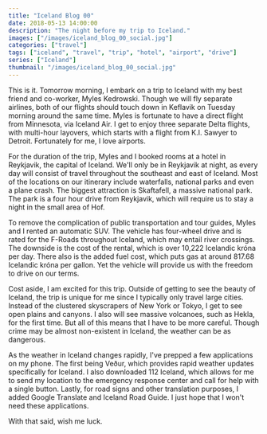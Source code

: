 ```yaml
---
title: "Iceland Blog 00"
date: 2018-05-13 14:00:00
description: "The night before my trip to Iceland."
images: ["/images/iceland_blog_00_social.jpg"]
categories: ["travel"]
tags: ["iceland", "travel", "trip", "hotel", "airport", "drive"]
series: ["Iceland"]
thumbnail: "/images/iceland_blog_00_social.jpg"
---
```


This is it. Tomorrow morning, I embark on a trip to Iceland with my best friend and co-worker, Myles Kedrowski. Though we will fly separate airlines, both of our flights should touch down in Keflavik on Tuesday morning around the same time. Myles is fortunate to have a direct flight from Minnesota, via Iceland Air. I get to enjoy three separate Delta flights, with multi-hour layovers, which starts with a flight from K.I. Sawyer to Detroit. Fortunately for me, I love airports.

For the duration of the trip, Myles and I booked rooms at a hotel in Reykjavik, the capital of Iceland. We'll only be in Reykjavik at night, as every day will consist of travel throughout the southeast and east of Iceland. Most of the locations on our itinerary include waterfalls, national parks and even a plane crash. The biggest attraction is Skaftafell, a massive national park. The park is a four hour drive from Reykjavik, which will require us to stay a night in the small area of Hof.

To remove the complication of public transportation and tour guides, Myles and I rented an automatic SUV. The vehicle has four-wheel drive and is rated for the F-Roads throughout Iceland, which may entail river crossings. The downside is the cost of the rental, which is over 10,222 Icelandic króna per day. There also is the added fuel cost, which puts gas at around 817.68 Icelandic króna per gallon. Yet the vehicle will provide us with the freedom to drive on our terms.

Cost aside, I am excited for this trip. Outside of getting to see the beauty of Iceland, the trip is unique for me since I typically only travel large cities. Instead of the clustered skyscrapers of New York or Tokyo, I get to see open plains and canyons. I also will see massive volcanoes, such as Hekla, for the first time. But all of this means that I have to be more careful. Though crime may be almost non-existent in Iceland, the weather can be as dangerous.

As the weather in Iceland changes rapidly, I've prepped a few applications on my phone. The first being Veður, which provides rapid weather updates specifically for Iceland. I also downloaded 112 Iceland, which allows for me to send my location to the emergency response center and call for help with a single button. Lastly, for road signs and other translation purposes, I added Google Translate and Iceland Road Guide. I just hope that I won't need these applications.

With that said, wish me luck.
